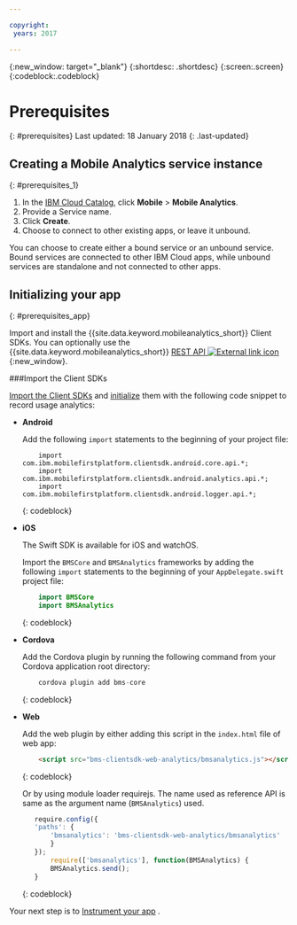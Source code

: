 ```yaml
---

copyright:
 years: 2017

---
```


{:new_window: target="_blank"}
{:shortdesc: .shortdesc}
{:screen:.screen}
{:codeblock:.codeblock}

# Prerequisites
{: #prerequisites}
Last updated: 18 January 2018
{: .last-updated}


## Creating a Mobile Analytics service instance
{: #prerequisites_1}

1. In the [IBM Cloud Catalog](https://console.ng.bluemix.net/catalog/), click **Mobile** > **Mobile Analytics**.
2. Provide a Service name.
3. Click **Create**.
4. Choose to connect to other existing apps, or leave it unbound.


You can choose to create either a bound service or an unbound service. Bound services are connected to other IBM Cloud apps, while unbound services are standalone and not connected to other apps. 

## Initializing your app
{: #prerequisites_app}

Import and install the {{site.data.keyword.mobileanalytics_short}} Client SDKs. You can optionally use the {{site.data.keyword.mobileanalytics_short}} [REST API ![External link icon](../../icons/launch-glyph.svg "External link icon")](https://mobile-analytics-dashboard.{DomainName}/analytics-service/){:new_window}.


###Import the Client SDKs

[Import the Client SDKs](/docs/services/mobileanalytics/available-client-sdk.html) and [initialize](/docs/services/mobileanalytics/install-client-sdk.html) them with the following code snippet to record usage analytics:

- **Android**
	
    Add the following `import` statements to the beginning of your project file:
		
	```
		import com.ibm.mobilefirstplatform.clientsdk.android.core.api.*;
		import com.ibm.mobilefirstplatform.clientsdk.android.analytics.api.*;
		import com.ibm.mobilefirstplatform.clientsdk.android.logger.api.*;
	```
    {: codeblock}

- **iOS**

    The Swift SDK is available for iOS and watchOS.
		
    Import the `BMSCore` and `BMSAnalytics` frameworks by adding the following `import` statements to the beginning of your `AppDelegate.swift` project file:
	
	```Swift
		import BMSCore
		import BMSAnalytics
	```
    {: codeblock}
   
- **Cordova**
			
    Add the Cordova plugin by running the following command from your Cordova application root directory:
	
	```Javascript
		cordova plugin add bms-core
	```
    {: codeblock}
   
- **Web**
	
    Add the web plugin by either adding this script in the `index.html` file of web app:
	
	```Html
		<script src="bms-clientsdk-web-analytics/bmsanalytics.js"></script>
	```
    {: codeblock}

    Or by using module loader requirejs. The name used as reference API is same as the argument name (`BMSAnalytics`) used. 
	
	 ```Javascript
	 	require.config({
	    'paths': {
	        'bmsanalytics': 'bms-clientsdk-web-analytics/bmsanalytics'
	    	}
		});
			require(['bmsanalytics'], function(BMSAnalytics) {
		    BMSAnalytics.send();
		}
	```
    {: codeblock}
		
		
Your next step is to [Instrument your app](app-instrument.html) .


